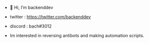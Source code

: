 - 👋 Hi, I’m backenddev

- twitter : https://twitter.com/backenddev

- discord : bach#3012

- Im interested in reversing antibots and making automation scripts.

